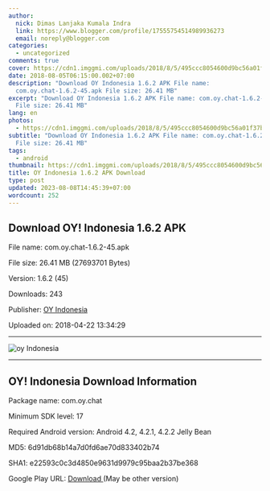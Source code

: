 ```yaml
---
author:
  nick: Dimas Lanjaka Kumala Indra
  link: https://www.blogger.com/profile/17555754514989936273
  email: noreply@blogger.com
categories:
  - uncategorized
comments: true
cover: https://cdn1.imggmi.com/uploads/2018/8/5/495ccc8054600d9bc56a01f37b51e216-full.jpg
date: 2018-08-05T06:15:00.002+07:00
description: "Download OY Indonesia 1.6.2 APK File name:
  com.oy.chat-1.6.2-45.apk File size: 26.41 MB"
excerpt: "Download OY Indonesia 1.6.2 APK File name: com.oy.chat-1.6.2-45.apk
  File size: 26.41 MB"
lang: en
photos:
  - https://cdn1.imggmi.com/uploads/2018/8/5/495ccc8054600d9bc56a01f37b51e216-full.jpg
subtitle: "Download OY Indonesia 1.6.2 APK File name: com.oy.chat-1.6.2-45.apk
  File size: 26.41 MB"
tags:
  - android
thumbnail: https://cdn1.imggmi.com/uploads/2018/8/5/495ccc8054600d9bc56a01f37b51e216-full.jpg
title: OY Indonesia 1.6.2 APK Download
type: post
updated: 2023-08-08T14:45:39+07:00
wordcount: 252
---
```


<div>    <h2>       Download OY! Indonesia 1.6.2 APK     </h2>    <p>        File name: com.oy.chat-1.6.2-45.apk     </p>    <p>        File size: 26.41 MB (27693701 Bytes)     </p>    <p>        Version: 1.6.2 (45)     </p>    <p>        Downloads: 243     </p>    <p>        Publisher: <a href="http://apk.co/cat/oy-indonesia" rel="noopener noreferer nofollow">OY Indonesia</a>    </p>    <p>        Uploaded on: 2018-04-22 13:34:29     </p></div><div></div><div>    <ins><ins id="aswift_1_expand"><ins id="aswift_1_anchor"></ins></ins></ins></div><hr><img src="https://cdn1.imggmi.com/uploads/2018/8/5/495ccc8054600d9bc56a01f37b51e216-full.jpg" title="oy Indonesia" alt="oy Indonesia"><hr><div>    <h2>        OY! Indonesia Download Information     </h2>    <p>        Package name: com.oy.chat     </p>    <p>        Minimum SDK level: 17     </p>    <p>        Required Android version: Android 4.2, 4.2.1, 4.2.2 Jelly Bean     </p>    <p>        MD5: 6d91db68b14a7d0fd6ae70d833402b74     </p>    <p>        SHA1: e22593c0c3d4850e9631d9979c95baa2b37be368     </p>    <p>        Google Play URL:         <a href="https://play.google.com/store/apps/details?id=com.oy.chat" rel="noopener noreferer nofollow">            Download         </a>        (May be other version)     </p></div> <get href="http://apk.co/get/oy-indonesia-162" id="download" class="download"> <script src="https://codepen.io/dimaslanjaka/pen/BPPyNN.js"></script></get>